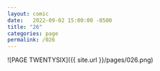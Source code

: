 ```yaml
---
layout: comic
date:   2022-09-02 15:00:00 -0500
title: "26"
categories: page
permalink: /026
---
```

![PAGE TWENTYSIX]({{ site.url }}/pages/026.png)
